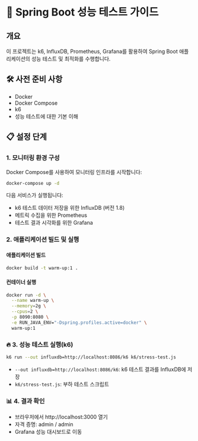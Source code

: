 # 🚀 Spring Boot 성능 테스트 가이드

## 개요

이 프로젝트는 k6, InfluxDB, Prometheus, Grafana를 활용하여 Spring Boot 애플리케이션의 성능 테스트 및 최적화를 수행합니다.

## 🛠 사전 준비 사항

- Docker
- Docker Compose
- k6
- 성능 테스트에 대한 기본 이해

## 📋 설정 단계

### 1. 모니터링 환경 구성

Docker Compose를 사용하여 모니터링 인프라를 시작합니다:

```bash
docker-compose up -d
```

다음 서비스가 실행됩니다:
- k6 테스트 데이터 저장을 위한 InfluxDB (버전 1.8)
- 메트릭 수집을 위한 Prometheus
- 테스트 결과 시각화를 위한 Grafana

### 2. 애플리케이션 빌드 및 실행

#### 애플리케이션 빌드
```bash
docker build -t warm-up:1 .
```

#### 컨테이너 실행
```bash
docker run -d \
  --name warm-up \
  --memory=2g \
  --cpus=2 \
  -p 8090:8080 \
  -e RUN_JAVA_ENV="-Dspring.profiles.active=docker" \
  warm-up:1
```

### 🔥 3. 성능 테스트 실행(k6)

```bash
k6 run --out influxdb=http://localhost:8086/k6 k6/stress-test.js
```

- `--out influxdb=http://localhost:8086/k6`: k6 테스트 결과를 InfluxDB에 저장
- `k6/stress-test.js`: 부하 테스트 스크립트

### 📊 4. 결과 확인

- 브라우저에서 http://localhost:3000 열기
- 자격 증명: admin / admin
- Grafana 성능 대시보드로 이동
